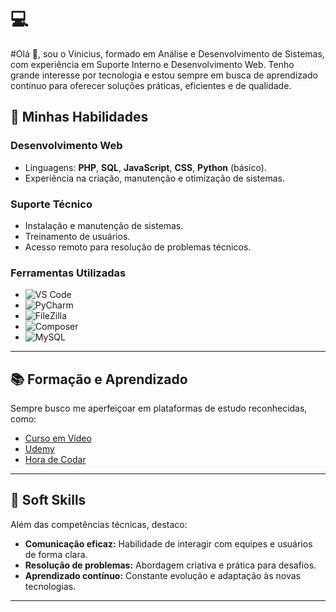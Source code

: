 
# 💻

#Olá 👋, sou o Vinicius, formado em Análise e Desenvolvimento de Sistemas, com experiência em Suporte Interno e Desenvolvimento Web. Tenho grande interesse por tecnologia e estou sempre em busca de aprendizado contínuo para oferecer soluções práticas, eficientes e de qualidade.

## 🌟 Minhas Habilidades

### **Desenvolvimento Web**  
- Linguagens: **PHP**, **SQL**, **JavaScript**, **CSS**, **Python** (básico).  
- Experiência na criação, manutenção e otimização de sistemas.

### **Suporte Técnico**  
- Instalação e manutenção de sistemas.  
- Treinamento de usuários.  
- Acesso remoto para resolução de problemas técnicos.

### **Ferramentas Utilizadas**  
- ![VS Code](https://img.shields.io/badge/-VS%20Code-007ACC?style=flat-square&logo=visual-studio-code&logoColor=white)  
- ![PyCharm](https://img.shields.io/badge/-PyCharm-000000?style=flat-square&logo=pycharm&logoColor=white)  
- ![FileZilla](https://img.shields.io/badge/-FileZilla-BF0000?style=flat-square&logo=filezilla&logoColor=white)  
- ![Composer](https://img.shields.io/badge/-Composer-885630?style=flat-square&logo=composer&logoColor=white)  
- ![MySQL](https://img.shields.io/badge/-MySQL-4479A1?style=flat-square&logo=mysql&logoColor=white)

---

## 📚 Formação e Aprendizado

Sempre busco me aperfeiçoar em plataformas de estudo reconhecidas, como:  
- [Curso em Vídeo](https://www.cursoemvideo.com)  
- [Udemy](https://www.udemy.com)  
- [Hora de Codar](https://www.youtube.com/c/HoradeCodar)

---

## 🚀 Soft Skills

Além das competências técnicas, destaco:
- **Comunicação eficaz:** Habilidade de interagir com equipes e usuários de forma clara.
- **Resolução de problemas:** Abordagem criativa e prática para desafios.
- **Aprendizado contínuo:** Constante evolução e adaptação às novas tecnologias.

---
